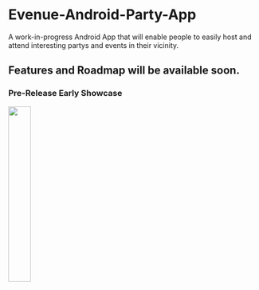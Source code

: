 # Evenue-Android-Party-App
A work-in-progress Android App that will enable people to easily host and attend interesting partys and events in their vicinity.

## Features and Roadmap will be available soon.

### Pre-Release Early Showcase
<img src="https://media.giphy.com/media/RiYskB3IveBX8LSpOP/giphy.gif" width=30% height=30%>

